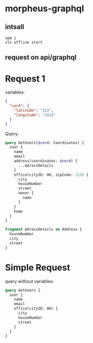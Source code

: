 # morpheus-graphql

## intsall

```
npm i
sls offline start

```

## request on api/graphql

# Request 1

variables:

```json
{
  "cord": {
    "latitude": "123",
    "longitude": "2413"
  }
}
```

Query:

```graphql
query GetUsers($cord: Coordinates) {
  user {
    name
    email
    address(coordinates: $cord) {
      ...AdressDetails
    }
    office(cityID: HH, zipCode: 123) {
      city
      houseNumber
      street
      owner {
        name
      }
    }
    home
  }
}

fragment AdressDetails on Address {
  houseNumber
  city
  street
}
```

# Simple Request

query without variables:

```graphql
query GetUsers {
  user {
    name
    email
    office(cityID: HH) {
      city
      houseNumber
      street
    }
  }
}
```
